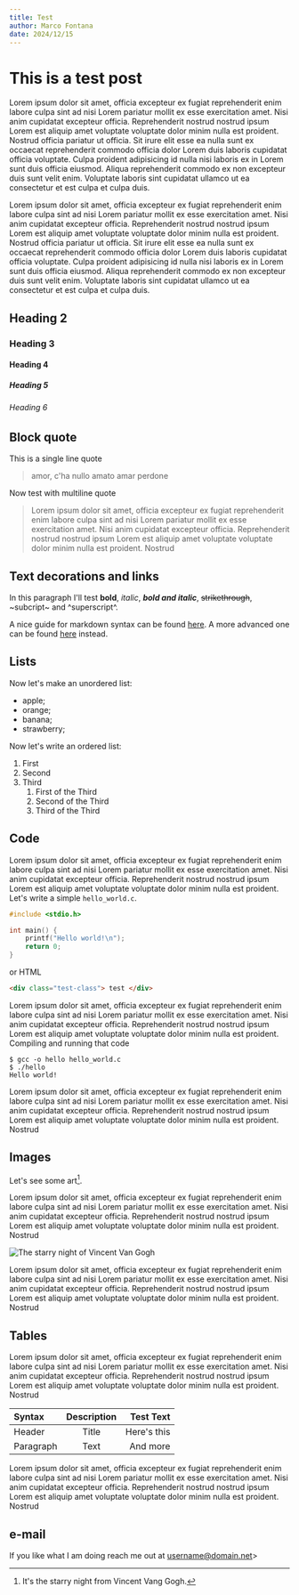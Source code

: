 ```yaml
---
title: Test
author: Marco Fontana
date: 2024/12/15
---
```


# This is a test post

Lorem ipsum dolor sit amet, officia excepteur ex fugiat reprehenderit enim
labore culpa sint ad nisi Lorem pariatur mollit ex esse exercitation amet. Nisi
anim cupidatat excepteur officia. Reprehenderit nostrud nostrud ipsum Lorem est
aliquip amet voluptate voluptate dolor minim nulla est proident. Nostrud
officia pariatur ut officia. Sit irure elit esse ea nulla sunt ex occaecat
reprehenderit commodo officia dolor Lorem duis laboris cupidatat officia
voluptate. Culpa proident adipisicing id nulla nisi laboris ex in Lorem sunt
duis officia eiusmod. Aliqua reprehenderit commodo ex non excepteur duis sunt
velit enim. Voluptate laboris sint cupidatat ullamco ut ea consectetur et est
culpa et culpa duis.

Lorem ipsum dolor sit amet, officia excepteur ex fugiat reprehenderit enim
labore culpa sint ad nisi Lorem pariatur mollit ex esse exercitation amet. Nisi
anim cupidatat excepteur officia. Reprehenderit nostrud nostrud ipsum Lorem est
aliquip amet voluptate voluptate dolor minim nulla est proident. Nostrud
officia pariatur ut officia. Sit irure elit esse ea nulla sunt ex occaecat
reprehenderit commodo officia dolor Lorem duis laboris cupidatat officia
voluptate. Culpa proident adipisicing id nulla nisi laboris ex in Lorem sunt
duis officia eiusmod. Aliqua reprehenderit commodo ex non excepteur duis sunt
velit enim. Voluptate laboris sint cupidatat ullamco ut ea consectetur et est
culpa et culpa duis.

## Heading 2

### Heading 3

#### Heading 4

##### Heading 5

###### Heading 6

## Block quote

This is a single line quote

> amor, c'ha nullo amato amar perdone

Now test with multiline quote

> Lorem ipsum dolor sit amet, officia excepteur ex fugiat reprehenderit enim
> labore culpa sint ad nisi Lorem pariatur mollit ex esse exercitation amet. Nisi
> anim cupidatat excepteur officia. Reprehenderit nostrud nostrud ipsum Lorem est
> aliquip amet voluptate voluptate dolor minim nulla est proident. Nostrud

## Text decorations and links

In this paragraph I'll test **bold**, *italic*, ***bold and italic***,
~~strikethrough~~, ~subcript~ and ^superscript^.

A nice guide for markdown syntax can be found [here](https://www.markdownguide.org/basic-syntax/).
A more advanced one can be found [here](https://www.markdownguide.org/extended-syntax/) instead.

## Lists

Now let's make an unordered list:

- apple;
- orange;
- banana;
- strawberry;

Now let's write an ordered list:

1. First
2. Second
3. Third
	1. First of the Third
	2. Second of the Third
	3. Third of the Third

## Code

Lorem ipsum dolor sit amet, officia excepteur ex fugiat reprehenderit enim
labore culpa sint ad nisi Lorem pariatur mollit ex esse exercitation amet. Nisi
anim cupidatat excepteur officia. Reprehenderit nostrud nostrud ipsum Lorem est
aliquip amet voluptate voluptate dolor minim nulla est proident. Let's write a
simple `hello_world.c`.

```c
#include <stdio.h>

int main() {
	printf("Hello world!\n");
	return 0;
}
```

or HTML

```html
<div class="test-class"> test </div>
```

Lorem ipsum dolor sit amet, officia excepteur ex fugiat reprehenderit enim
labore culpa sint ad nisi Lorem pariatur mollit ex esse exercitation amet. Nisi
anim cupidatat excepteur officia. Reprehenderit nostrud nostrud ipsum Lorem est
aliquip amet voluptate voluptate dolor minim nulla est proident. Compiling and
running that code

	$ gcc -o hello hello_world.c
	$ ./hello
	Hello world!

Lorem ipsum dolor sit amet, officia excepteur ex fugiat reprehenderit enim
labore culpa sint ad nisi Lorem pariatur mollit ex esse exercitation amet. Nisi
anim cupidatat excepteur officia. Reprehenderit nostrud nostrud ipsum Lorem est
aliquip amet voluptate voluptate dolor minim nulla est proident. Nostrud


## Images
Let's see some art[^vangogh].

Lorem ipsum dolor sit amet, officia excepteur ex fugiat reprehenderit enim
labore culpa sint ad nisi Lorem pariatur mollit ex esse exercitation amet. Nisi
anim cupidatat excepteur officia. Reprehenderit nostrud nostrud ipsum Lorem est
aliquip amet voluptate voluptate dolor minim nulla est proident. Nostrud

![The starry night of Vincent Van Gogh](../img/van_gogh-starry_night.jpg)

Lorem ipsum dolor sit amet, officia excepteur ex fugiat reprehenderit enim
labore culpa sint ad nisi Lorem pariatur mollit ex esse exercitation amet. Nisi
anim cupidatat excepteur officia. Reprehenderit nostrud nostrud ipsum Lorem est
aliquip amet voluptate voluptate dolor minim nulla est proident. Nostrud

## Tables

Lorem ipsum dolor sit amet, officia excepteur ex fugiat reprehenderit enim
labore culpa sint ad nisi Lorem pariatur mollit ex esse exercitation amet. Nisi
anim cupidatat excepteur officia. Reprehenderit nostrud nostrud ipsum Lorem est
aliquip amet voluptate voluptate dolor minim nulla est proident. Nostrud

| Syntax      | Description | Test Text     |
| :---        |    :----:   |          ---: |
| Header      | Title       | Here's this   |
| Paragraph   | Text        | And more      |

Lorem ipsum dolor sit amet, officia excepteur ex fugiat reprehenderit enim
labore culpa sint ad nisi Lorem pariatur mollit ex esse exercitation amet. Nisi
anim cupidatat excepteur officia. Reprehenderit nostrud nostrud ipsum Lorem est
aliquip amet voluptate voluptate dolor minim nulla est proident. Nostrud

## e-mail

If you like what I am doing reach me out at [username@domain.net](mailto:mail@to.net)>

[^vangogh]: It's the starry night from Vincent Vang Gogh.

